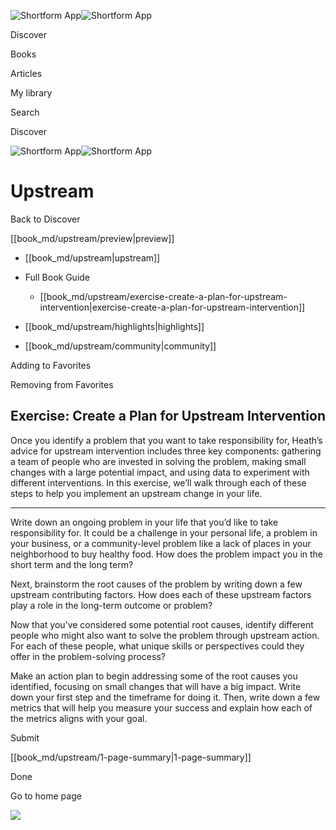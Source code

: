 ![Shortform App](/img/logo.36a2399e.svg)![Shortform App](/img/logo-dark.70c1b072.svg)

Discover

Books

Articles

My library

Search

Discover

![Shortform App](/img/logo.36a2399e.svg)![Shortform App](/img/logo-dark.70c1b072.svg)

# Upstream

Back to Discover

[[book_md/upstream/preview|preview]]

  * [[book_md/upstream|upstream]]
  * Full Book Guide

    * [[book_md/upstream/exercise-create-a-plan-for-upstream-intervention|exercise-create-a-plan-for-upstream-intervention]]
  * [[book_md/upstream/highlights|highlights]]
  * [[book_md/upstream/community|community]]



Adding to Favorites 

Removing from Favorites 

## Exercise: Create a Plan for Upstream Intervention

Once you identify a problem that you want to take responsibility for, Heath’s advice for upstream intervention includes three key components: gathering a team of people who are invested in solving the problem, making small changes with a large potential impact, and using data to experiment with different interventions. In this exercise, we’ll walk through each of these steps to help you implement an upstream change in your life.

* * *

Write down an ongoing problem in your life that you’d like to take responsibility for. It could be a challenge in your personal life, a problem in your business, or a community-level problem like a lack of places in your neighborhood to buy healthy food. How does the problem impact you in the short term and the long term?

Next, brainstorm the root causes of the problem by writing down a few upstream contributing factors. How does each of these upstream factors play a role in the long-term outcome or problem?

Now that you’ve considered some potential root causes, identify different people who might also want to solve the problem through upstream action. For each of these people, what unique skills or perspectives could they offer in the problem-solving process?

Make an action plan to begin addressing some of the root causes you identified, focusing on small changes that will have a big impact. Write down your first step and the timeframe for doing it. Then, write down a few metrics that will help you measure your success and explain how each of the metrics aligns with your goal.

Submit 

[[book_md/upstream/1-page-summary|1-page-summary]]

Done

Go to home page 

![](https://bat.bing.com/action/0?ti=56018282&Ver=2&mid=8a0c3bbc-e6af-4920-b387-1c800e0f382e&sid=72e6e650642c11eeb2dd2161d176fe8d&vid=72e70890642c11eeb72d79fe7b6df2c6&vids=0&msclkid=N&pi=0&lg=en-US&sw=800&sh=600&sc=24&nwd=1&tl=Shortform%20%7C%20Book&p=https%3A%2F%2Fwww.shortform.com%2Fapp%2Fbook%2Fupstream%2Fexercise-create-a-plan-for-upstream-intervention&r=&lt=1281&evt=pageLoad&sv=1&rn=610811)

